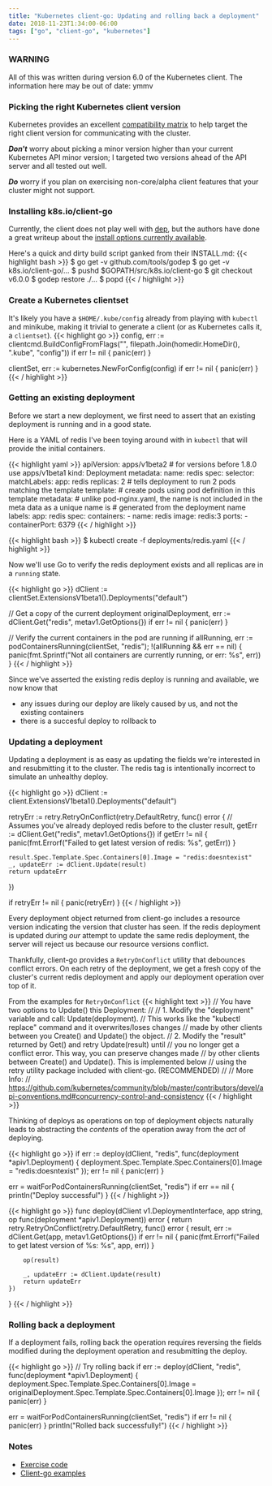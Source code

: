 ```yaml
---
title: "Kubernetes client-go: Updating and rolling back a deployment"
date: 2018-11-23T1:34:00-06:00
tags: ["go", "client-go", "kubernetes"]
---
```


### WARNING
All of this was written during version 6.0 of the Kubernetes client. The information here may be out of date: ymmv

### Picking the right Kubernetes client version

Kubernetes provides an excellent [compatibility matrix](https://github.com/kubernetes/client-go/tree/v6.0.0#compatibility-matrix) to help target the right client version for communicating with the cluster.

***Don't*** worry about picking a minor version higher than your current Kubernetes API minor version; I targeted two versions ahead of the API server and all tested out well.

***Do*** worry if you plan on exercising non-core/alpha client features that your cluster might not support.

### Installing k8s.io/client-go

Currently, the client does not play well with [dep](https://github.com/golang/dep), but the authors have done a great writeup about the [install options currently available](https://github.com/kubernetes/client-go/blob/master/INSTALL.md).

Here's a quick and dirty build script ganked from their INSTALL.md:
{{< highlight bash >}}
$ go get -v github.com/tools/godep
$ go get -v k8s.io/client-go/...
$ pushd $GOPATH/src/k8s.io/client-go
$ git checkout v6.0.0
$ godep restore ./...
$ popd
{{< / highlight >}}

### Create a Kubernetes clientset

It's likely you have a `$HOME/.kube/config` already from playing with `kubectl` and minikube, making it trivial to generate a client (or as Kubernetes calls it, a `clientset`).
{{< highlight go >}}
config, err := clientcmd.BuildConfigFromFlags("", filepath.Join(homedir.HomeDir(), ".kube", "config"))
if err != nil {
    panic(err)
}

clientSet, err := kubernetes.NewForConfig(config)
if err != nil {
    panic(err)
}
{{< / highlight >}}

### Getting an existing deployment

Before we start a new deployment, we first need to assert that an existing deployment is running and in a good state.

Here is a YAML of redis I've been toying around with in `kubectl` that will provide the initial containers.


{{< highlight yaml >}}
apiVersion: apps/v1beta2 # for versions before 1.8.0 use apps/v1beta1
kind: Deployment
metadata:
  name: redis
spec:
  selector:
    matchLabels:
      app: redis
  replicas: 2 # tells deployment to run 2 pods matching the template
  template: # create pods using pod definition in this template
    metadata:
      # unlike pod-nginx.yaml, the name is not included in the meta data as a unique name is
      # generated from the deployment name
      labels:
        app: redis
    spec:
      containers:
      - name: redis
        image: redis:3
        ports:
        - containerPort: 6379
{{< / highlight >}}

{{< highlight bash >}}
$ kubectl create -f deployments/redis.yaml
{{< / highlight >}}

Now we'll use Go to verify the redis deployment exists and all replicas are in a `running` state.

{{< highlight go >}}
dClient := clientSet.ExtensionsV1beta1().Deployments("default")

// Get a copy of the current deployment
originalDeployment, err := dClient.Get("redis", metav1.GetOptions{})
if err != nil {
    panic(err)
}

// Verify the current containers in the pod are running
if allRunning, err := podContainersRunning(clientSet, "redis"); !(allRunning && err == nil) {
    panic(fmt.Sprintf("Not all containers are currently running, or err: %s", err))
}
{{< / highlight >}}

Since we've asserted the existing redis deploy is running and available, we now know that

* any issues during our deploy are likely caused by us, and not the existing containers
* there is a succesful deploy to rollback to

### Updating a deployment

Updating a deployment is as easy as updating the fields we're interested in and resubmitting it to the cluster. The redis tag is intentionally incorrect to simulate an unhealthy deploy.

{{< highlight go >}}
dClient := client.ExtensionsV1beta1().Deployments("default")

retryErr := retry.RetryOnConflict(retry.DefaultRetry, func() error {
    // Assumes you've already deployed redis before to the cluster
    result, getErr := dClient.Get("redis", metav1.GetOptions{})
    if getErr != nil {
        panic(fmt.Errorf("Failed to get latest version of redis: %s", getErr))
    }

    result.Spec.Template.Spec.Containers[0].Image = "redis:doesntexist"
    _, updateErr := dClient.Update(result)
    return updateErr
})

if retryErr != nil {
    panic(retryErr)
}
{{< / highlight >}}

Every deployment object returned from client-go includes a resource version indicating the version that cluster has seen. If the redis deployment is updated during *our* attempt to update the same redis deployment, the server will reject us because our resource versions conflict.

Thankfully, client-go provides a `RetryOnConflict` utility that debounces conflict errors. On each retry of the deployment, we get a fresh copy of the cluster's current redis deployment and apply our deployment operation over top of it.

From the examples for `RetryOnConflict`
{{< highlight text >}}
//    You have two options to Update() this Deployment:
//
//    1. Modify the "deployment" variable and call: Update(deployment).
//       This works like the "kubectl replace" command and it overwrites/loses changes
//       made by other clients between you Create() and Update() the object.
//    2. Modify the "result" returned by Get() and retry Update(result) until
//       you no longer get a conflict error. This way, you can preserve changes made
//       by other clients between Create() and Update(). This is implemented below
//           using the retry utility package included with client-go. (RECOMMENDED)
//
// More Info:
// https://github.com/kubernetes/community/blob/master/contributors/devel/api-conventions.md#concurrency-control-and-consistency
{{< / highlight >}}

Thinking of deploys as operations on top of deployment objects naturally leads to abstracting the *contents* of the operation away from the *act* of deploying.

{{< highlight go >}}
if err := deploy(dClient, "redis", func(deployment *apiv1.Deployment) {
    deployment.Spec.Template.Spec.Containers[0].Image = "redis:doesntexist"
}); err != nil {
    panic(err)
}

err = waitForPodContainersRunning(clientSet, "redis")
if err == nil {
    println("Deploy successful")
}
{{< / highlight >}}

{{< highlight go >}}
func deploy(dClient v1.DeploymentInterface, app string, op func(deployment *apiv1.Deployment)) error {
    return retry.RetryOnConflict(retry.DefaultRetry, func() error {
        result, err := dClient.Get(app, metav1.GetOptions{})
        if err != nil {
            panic(fmt.Errorf("Failed to get latest version of %s: %s", app, err))
        }

        op(result)

        _, updateErr := dClient.Update(result)
        return updateErr
    })
}
{{< / highlight >}}

### Rolling back a deployment

If a deployment fails, rolling back the operation requires reversing the fields modified during the deployment operation and resubmitting the deploy.

{{< highlight go >}}
// Try rolling back
if err := deploy(dClient, "redis", func(deployment *apiv1.Deployment) {
    deployment.Spec.Template.Spec.Containers[0].Image = originalDeployment.Spec.Template.Spec.Containers[0].Image
}); err != nil {
    panic(err)
}

err = waitForPodContainersRunning(clientSet, "redis")
if err != nil {
    panic(err)
}
println("Rolled back successfully!")
{{< / highlight >}}

### Notes

* [Exercise code](https://github.com/de1ux/kubernetes_exercises/blob/master/exercises/deploy.go)
* [Client-go examples](https://github.com/kubernetes/client-go/tree/v6.0.0/examples)
